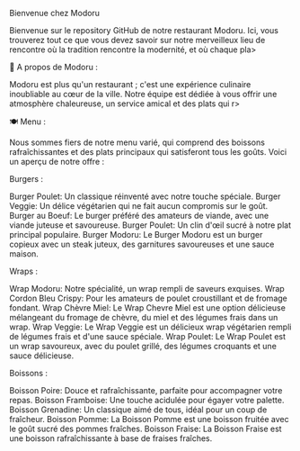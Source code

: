 Bienvenue chez Modoru

Bienvenue sur le repository GitHub de notre restaurant Modoru. Ici, vous trouverez tout ce que vous devez savoir sur notre merveilleux lieu de rencontre où la tradition rencontre la modernité, et où chaque pla>


📜 A propos de Modoru :

Modoru est plus qu'un restaurant ; c'est une expérience culinaire inoubliable au cœur de la ville. Notre équipe est dédiée à vous offrir une atmosphère chaleureuse, un service amical et des plats qui r>

🍽 Menu :

Nous sommes fiers de notre menu varié, qui comprend des boissons rafraîchissantes et des plats principaux qui satisferont tous les goûts. Voici un aperçu de notre offre :

Burgers :

Burger Poulet: Un classique réinventé avec notre touche spéciale.
Burger Veggie: Un délice végétarien qui ne fait aucun compromis sur le goût.
Burger au Boeuf: Le burger préféré des amateurs de viande, avec une viande juteuse et savoureuse.
Burger Poulet: Un clin d'œil sucré à notre plat principal populaire.
Burger Modoru: Le Burger Modoru est un burger copieux avec un steak juteux, des garnitures savoureuses et une sauce maison.

Wraps :

Wrap Modoru: Notre spécialité, un wrap rempli de saveurs exquises.
Wrap Cordon Bleu Crispy: Pour les amateurs de poulet croustillant et de fromage fondant.
Wrap Chèvre Miel: Le Wrap Chevre Miel est une option délicieuse mélangeant du fromage de chèvre, du miel et des légumes frais dans un wrap.
Wrap Veggie: Le Wrap Veggie est un délicieux wrap végétarien rempli de légumes frais et d'une sauce spéciale.
Wrap Poulet: Le Wrap Poulet est un wrap savoureux, avec du poulet grillé, des légumes croquants et une sauce délicieuse.

Boissons :

Boisson Poire: Douce et rafraîchissante, parfaite pour accompagner votre repas.
Boisson Framboise: Une touche acidulée pour égayer votre palette.
Boisson Grenadine: Un classique aimé de tous, idéal pour un coup de fraîcheur.
Boisson Pomme: La Boisson Pomme est une boisson fruitée avec le goût sucré des pommes fraîches.
Boisson Fraise: La Boisson Fraise est une boisson rafraîchissante à base de fraises fraîches.

